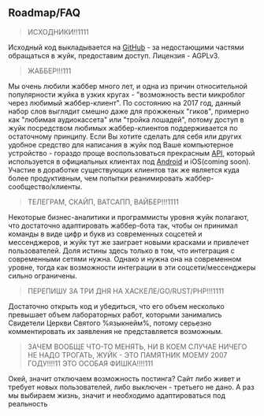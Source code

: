 Roadmap/FAQ
--

> ИСХОДНИКИ!!1111

Исходный код выкладывается на [GitHub](https://github.com/juick) - за недостающими частями обращаться в жуйк, предоставим доступ. Лицензия - AGPLv3.

> ЖАББЕР!!!111

Мы очень любили жаббер много лет, и одна из причин относительной популярности жуйка в узких кругах - "возможность вести микроблог через любимый жаббер-клиент". По состоянию на 2017 год, данный набор слов выглядит смешно даже для прожженых "гиков", примерно как "любимая аудиокассета" или "тройка лошадей", потому доступ в жуйк посредством любимых жаббер-клиентов поддерживается по остаточному принципу. Если Вы хотите сделать для себя или других удобное средство для написания в жуйк под Ваше компьютерное устройство - гораздо проще воспользоваться прекрасным [API](http://api.juick.com/swagger-ui.html), который используется в официальных клиентах под [Android](https://github.com/juick/Juick-Android) и iOS(coming soon). Участие в доработке существующих клиентов так же является куда более продуктивным, чем попытки реанимировать жаббер-сообщество/клиенты.

> ТЕЛЕГРАМ, СКАЙП, ВАТСАПП, ВАЙБЕР!!!1111

Некоторые бизнес-аналитики и программисты уровня жуйк полагают, что достаточно адаптировать жаббер-бота так, чтобы он принимал команды в виде цифр и букв из современных соцсетей и мессенджеров, и жуйк тут же заиграет новыми красками и привлечет пользователей. Доля истины здесь только в том, что интеграция с современными сетями нужна. Однако и нужна она на современном уровне, тогда как возможности интеграции в эти соцсети/мессенджеры сильно ограничены.

> ПЕРЕПИШУ ЗА ТРИ ДНЯ НА ХАСКЕЛЕ/GO/RUST/PHP!!!1111

Достаточно открыть код и убедиться, что его объем несколько превышает объем лабораторных работ, которыми занимались Свидетели Церкви Святого %языкнейм%, потому серьезно комментировать их заявления не представляется возможным.

> ЗАЧЕМ ВООБЩЕ ЧТО-ТО МЕНЯТЬ, НИ В КОЕМ СЛУЧАЕ НИЧЕГО НЕ НАДО ТРОГАТЬ, ЖУЙК - ЭТО ПАМЯТНИК МОЕМУ 2007 ГОДУ!!!!11 ЭТО ОСОБАЯ ФИШКА!!!!111

Окей, значит отключаем возможность постинга? Сайт либо живет и требует новых пользователей, либо выключен - третьего не дано. А раз мы выбираем жизнь, значит и необходимо адаптироваться под реальность
